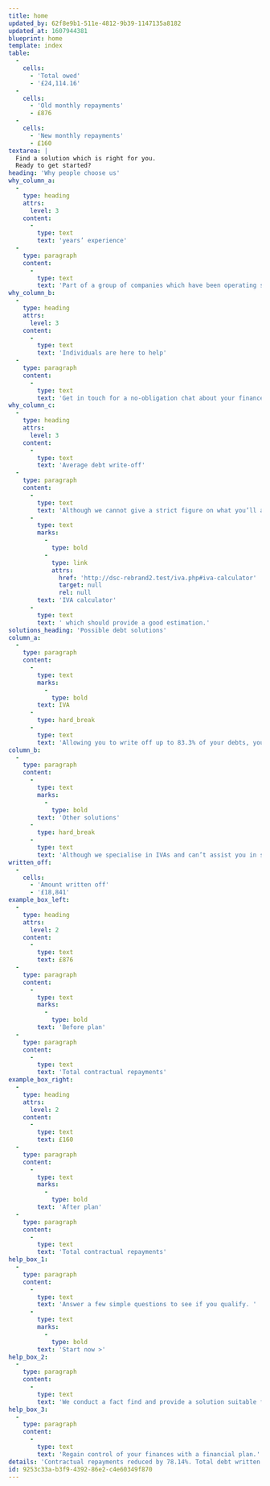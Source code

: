 ```yaml
---
title: home
updated_by: 62f8e9b1-511e-4812-9b39-1147135a8182
updated_at: 1607944381
blueprint: home
template: index
table:
  -
    cells:
      - 'Total owed'
      - '£24,114.16'
  -
    cells:
      - 'Old monthly repayments'
      - £876
  -
    cells:
      - 'New monthly repayments'
      - £160
textarea: |
  Find a solution which is right for you.
  Ready to get started?
heading: 'Why people choose us'
why_column_a:
  -
    type: heading
    attrs:
      level: 3
    content:
      -
        type: text
        text: 'years’ experience'
  -
    type: paragraph
    content:
      -
        type: text
        text: 'Part of a group of companies which have been operating since 2006, we have the experience and the skills necessary to help you deal with your debts.'
why_column_b:
  -
    type: heading
    attrs:
      level: 3
    content:
      -
        type: text
        text: 'Individuals are here to help'
  -
    type: paragraph
    content:
      -
        type: text
        text: 'Get in touch for a no-obligation chat about your finances. Whatever your situation, we will help you find the best solution possible.'
why_column_c:
  -
    type: heading
    attrs:
      level: 3
    content:
      -
        type: text
        text: 'Average debt write-off'
  -
    type: paragraph
    content:
      -
        type: text
        text: 'Although we cannot give a strict figure on what you’ll actually be able to write off, we have created an '
      -
        type: text
        marks:
          -
            type: bold
          -
            type: link
            attrs:
              href: 'http://dsc-rebrand2.test/iva.php#iva-calculator'
              target: null
              rel: null
        text: 'IVA calculator'
      -
        type: text
        text: ' which should provide a good estimation.'
solutions_heading: 'Possible debt solutions'
column_a:
  -
    type: paragraph
    content:
      -
        type: text
        marks:
          -
            type: bold
        text: IVA
      -
        type: hard_break
      -
        type: text
        text: 'Allowing you to write off up to 83.3% of your debts, you can consolidate many of these while making payments starting from just £70 per month.'
column_b:
  -
    type: paragraph
    content:
      -
        type: text
        marks:
          -
            type: bold
        text: 'Other solutions'
      -
        type: hard_break
      -
        type: text
        text: 'Although we specialise in IVAs and can’t assist you in setting up alternatives, our knowledge of debt is vast. Here’s other options which could be suitable:'
written_off:
  -
    cells:
      - 'Amount written off'
      - '£18,841'
example_box_left:
  -
    type: heading
    attrs:
      level: 2
    content:
      -
        type: text
        text: £876
  -
    type: paragraph
    content:
      -
        type: text
        marks:
          -
            type: bold
        text: 'Before plan'
  -
    type: paragraph
    content:
      -
        type: text
        text: 'Total contractual repayments'
example_box_right:
  -
    type: heading
    attrs:
      level: 2
    content:
      -
        type: text
        text: £160
  -
    type: paragraph
    content:
      -
        type: text
        marks:
          -
            type: bold
        text: 'After plan'
  -
    type: paragraph
    content:
      -
        type: text
        text: 'Total contractual repayments'
help_box_1:
  -
    type: paragraph
    content:
      -
        type: text
        text: 'Answer a few simple questions to see if you qualify. '
      -
        type: text
        marks:
          -
            type: bold
        text: 'Start now >'
help_box_2:
  -
    type: paragraph
    content:
      -
        type: text
        text: 'We conduct a fact find and provide a solution suitable for you.'
help_box_3:
  -
    type: paragraph
    content:
      -
        type: text
        text: 'Regain control of your finances with a financial plan.'
details: 'Contractual repayments reduced by 78.14%. Total debt written off £18,841 over a period of five years.'
id: 9253c33a-b3f9-4392-86e2-c4e60349f870
---
```

